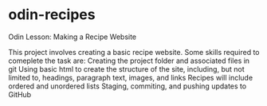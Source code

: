 # odin-recipes
Odin Lesson: Making a Recipe Website

This project involves creating a basic recipe website. Some skills required to comeplete the task are:
    Creating the project folder and associated files in git
    Using basic html to create the structure of the site,
    including, but not limited to, headings, paragraph 
    text, images, and links
    Recipes will include ordered and unordered lists
    Staging, commiting, and pushing updates to GitHub
